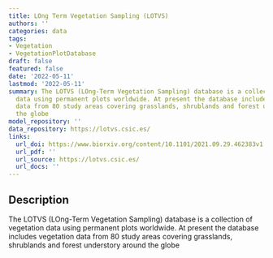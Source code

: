```yaml
---
title: LOng Term Vegetation Sampling (LOTVS)
authors: ''
categories: data
tags:
- Vegetation
- VegetationPlotDatabase
draft: false
featured: false
date: '2022-05-11'
lastmod: '2022-05-11'
summary: The LOTVS (LOng-Term Vegetation Sampling) database is a collection of vegetation
  data using permanent plots worldwide. At present the database includes vegetation
  data from 80 study areas covering grasslands, shrublands and forest understory around
  the globe
model_repository: ''
data_repository: https://lotvs.csic.es/
links:
  url_doi: https://www.biorxiv.org/content/10.1101/2021.09.29.462383v1.full
  url_pdf: ''
  url_source: https://lotvs.csic.es/
  url_docs: ''
---
```


## Description

The LOTVS (LOng-Term Vegetation Sampling) database is a collection of vegetation data using permanent plots worldwide. At present the database includes vegetation data from 80 study areas covering grasslands, shrublands and forest understory around the globe

